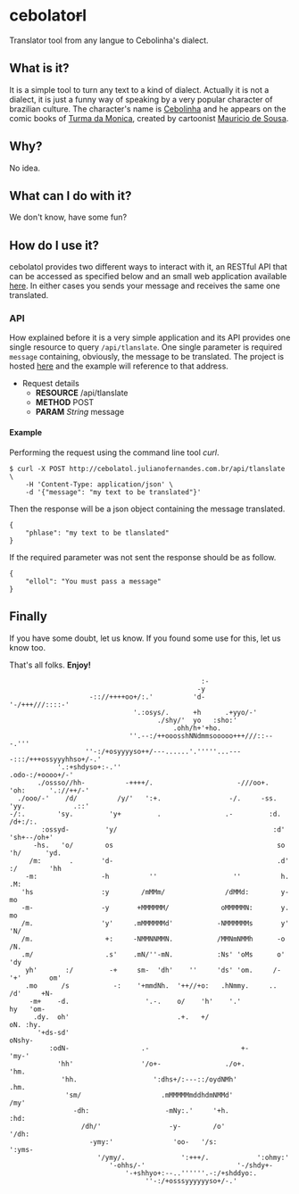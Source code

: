 # cebolato~~r~~l

Translator tool from any langue to Cebolinha's dialect.

## What is it?

It is a simple tool to turn any text to a kind of dialect. Actually it is not a dialect, it is just a funny way of speaking by a very popular character of brazilian culture. The character's name is [Cebolinha](https://en.wikipedia.org/wiki/Jimmy_Five) and he appears on the comic books of [Turma da Monica](https://en.wikipedia.org/wiki/Monica%27s_Gang), created by cartoonist [Mauricio de Sousa](https://en.wikipedia.org/wiki/Mauricio_de_Sousa).

## Why?

No idea.

## What can I do with it?

We don't know, have some fun?

## How do I use it?

cebolatol provides two different ways to interact with it, an RESTful API that can be accessed as specified below and an small web application available [here](http://cebolatol.julianofernandes.com.br). In either cases you sends your message and receives the same one translated.

### API

How explained before it is a very simple application and its API provides one single resource to query `/api/tlanslate`. One single parameter is required `message` containing, obviously, the message to be translated. The project is hosted [here](http://cebolatol.julianofernandes.com.br) and the example will reference to that address.

* Request details
	* **RESOURCE** /api/tlanslate
	* **METHOD** POST
	* **PARAM** _String_ message

#### Example

Performing the request using the command line tool _curl_.

	$ curl -X POST http://cebolatol.julianofernandes.com.br/api/tlanslate \
		-H 'Content-Type: application/json' \
		-d '{"message": "my text to be translated"}'

Then the response will be a json object containing the message translated.

	{
		"phlase": "my text to be tlanslated"
	}

If the required parameter was not sent the response should be as follow.

	{
		"ellol": "You must pass a message"
	}

## Finally

If you have some doubt, let us know. If you found some use for this, let us know too.

That's all folks. **Enjoy!**

```
                                                :-                                                
                                               -y                                                 
                    -:://++++oo+/:.'          'd-         '-/+++///::::-'                         
                               '.:osys/.      +h      .+yyo/-'                                    
                                     ./shy/'  yo   :sho:'                                         
                                         .ohh/h+'+ho.                                             
                              ''.--:/++ooosshNNdmmsooooo+++///::---.'''                           
                   ''-:/+osyyyyso++/---......'.'''''...----:::/+++ossyyyhhso+/-.'                 
            '.:+shdyso+:-.''                                            .odo-:/+oooo+/-'          
       ./ossso//hh-          -++++/.                     -///oo+.         'oh:      '.://++/-'    
  ./ooo/-'    /d/          /y/'   ':+.                 -/.     -ss.         'yy.            .::'  
-/:.        'sy.         'y+         .                .-         :d.          /d+:/:.             
        :ossyd-         'y/                                       :d'        'sh+--/oh+'          
      -hs.   'o/        os                                         so       'h/      'yd.         
     /m:       .       'd-                                         .d'      :/        'hh         
    -m:                -h          ''                   ''          h.                 .M:        
   'hs                 :y        /mMMm/               /dMMd:        y-                  mo        
   -m-                 -y       +MMMMMM/             oMMMMMN:       y.                  mo        
   /m.                 'y'     .mMMMMMMd'           -NMMMMMMs       y'                 'N/        
   /m.                  +:     -NMMNNMMN.           /MMNmNMMh      -o                  /N.        
   .m/                  .s'    .mN/''-mN.           :Ns' 'oMs      o'                 'dy         
    yh'       :/         -+     sm-  'dh'    ''     'ds' 'om.     /-        '+'       om'         
    .mo      /s           -:    '+mmdNh.  '++//+o:   .hNmmy.     ..          /d'     +N-          
     -m+    -d.                   '.-.    o/    'h'    '.'                    hy   'om-           
      .dy.  oh'                           .+.   +/                            oN. :hy.            
       '+ds-sd'                                                               oNshy-              
          :odN-                  .-                       +-                 'my-'                
            'hh'                 '/o+-                ./o+.                 'hm.                  
             'hh.                   ':dhs+/:---::/oydNMh'                  .hm.                   
              'sm/                    .mMMMMMmddhdmNMMd'                  /my'                    
                -dh:                   -mNy:.'     '+h.                 :hd:                      
                  /dh/'                 -y-        /o'               '/dh:                        
                    -ymy:'               'oo-   '/s:              ':yms-                          
                      '/ymy/.              ':+++/.            ':ohmy:'                            
                         '-ohhs/-'                       '-/shdy+-                                
                             '-+shhyo+:--..''''''.-:/+shddyo:.                                    
                                  ''-:/+osssyyyyyyso+/-.'                                         
```